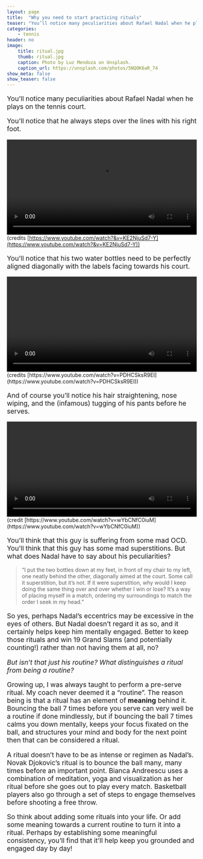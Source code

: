 ```yaml
---
layout: page
title:  "Why you need to start practicing rituals"
teaser: "You’ll notice many peculiarities about Rafael Nadal when he plays on the tennis court. You'll notice that he always..."
categories:
    - tennis
header: no
image:
    title: ritual.jpg
    thumb: ritual.jpg
    caption: Photo by Luz Mendoza on Unsplash.
    caption_url: https://unsplash.com/photos/5NQOK6aR_74
show_meta: false
show_teaser: false
---
```


<p style="font-size: 1.1rem;">You’ll notice many peculiarities about Rafael Nadal when he plays on the tennis court.</p>

<p style="font-size: 1.1rem;">
You’ll notice that he always steps over the lines with his right foot.
</p>

<video class="right" src="/images/rightfoot.mp4" preload loop autoplay
style="
    margin: 0 auto;
    display: block;
    width: 100%;
"></video>
(credits [https://www.youtube.com/watch?&v=KE2NjuSd7-Y](https://www.youtube.com/watch?&v=KE2NjuSd7-Y))

<p style="font-size: 1.1rem;">
You’ll notice that his two water bottles need to be perfectly aligned diagonally with the labels facing towards his court.
</p>
<video class="right" src="/images/bottles.mp4" preload loop autoplay
style="
    margin: 0 auto;
    display: block;
    width: 100%;
"></video>
(credits [https://www.youtube.com/watch?v=PDHCSksR9EI](https://www.youtube.com/watch?v=PDHCSksR9EI))

<p style="font-size: 1.1rem;">
And of course you’ll notice his hair straightening, nose wiping, and the (infamous) tugging of his pants before he serves.
</p>
<video class="right" src="/images/pants.mp4" preload loop autoplay
style="
    margin: 0 auto;
    display: block;
    width: 100%;
"></video>
(credit [https://www.youtube.com/watch?v=wYbCNfC0iuM](https://www.youtube.com/watch?v=wYbCNfC0iuM))

<p style="font-size: 1.1rem;">
You’ll think that this guy is suffering from some mad OCD. You’ll think that this guy has some mad superstitions. But what does Nadal have to say about his peculiarities?
</p>

>“I put the two bottles down at my feet, in front of my chair to my left, one neatly behind the other, diagonally aimed at the court. Some call it superstition, but it’s not. If it were superstition, why would I keep doing the same thing over and over whether I win or lose? It’s a way of placing myself in a match, ordering my surroundings to match the order I seek in my head.”

<p style="font-size: 1.1rem;">
So yes, perhaps Nadal’s eccentrics may be excessive in the eyes of others. But Nadal doesn’t regard it as so, and it certainly helps keep him mentally engaged. Better to keep those rituals and win 19 Grand Slams (and potentially counting!) rather than not having them at all, no?
</p>

<p style="font-size: 1.1rem;">
<i>But isn’t that just his routine? What distinguishes a ritual from being a routine?</i>
</p>

<p style="font-size: 1.1rem;">
Growing up, I was always taught to perform a pre-serve ritual. My coach never deemed it a “routine”. The reason being is that a ritual has an element of <b>meaning</b> behind it. Bouncing the ball 7 times before you serve can very well be a routine if done mindlessly, but if bouncing the ball 7 times calms you down mentally, keeps your focus fixated on the ball, and structures your mind and body for the next point then that can be considered a ritual.
</p>

<p style="font-size: 1.1rem;">
A ritual doesn’t have to be as intense or regimen as Nadal’s. Novak Djokovic’s ritual is to bounce the ball many, many times before an important point. Bianca Andreescu uses a combination of meditation, yoga and visualization as her ritual before she goes out to play every match. Basketball players also go through a set of steps to engage themselves before shooting a free throw.
</p>

<p style="font-size: 1.1rem;">
So think about adding some rituals into your life. Or add some meaning towards a current routine to turn it into a ritual. Perhaps by establishing some meaningful consistency, you’ll find that it’ll help keep you grounded and engaged day by day!
</p>
